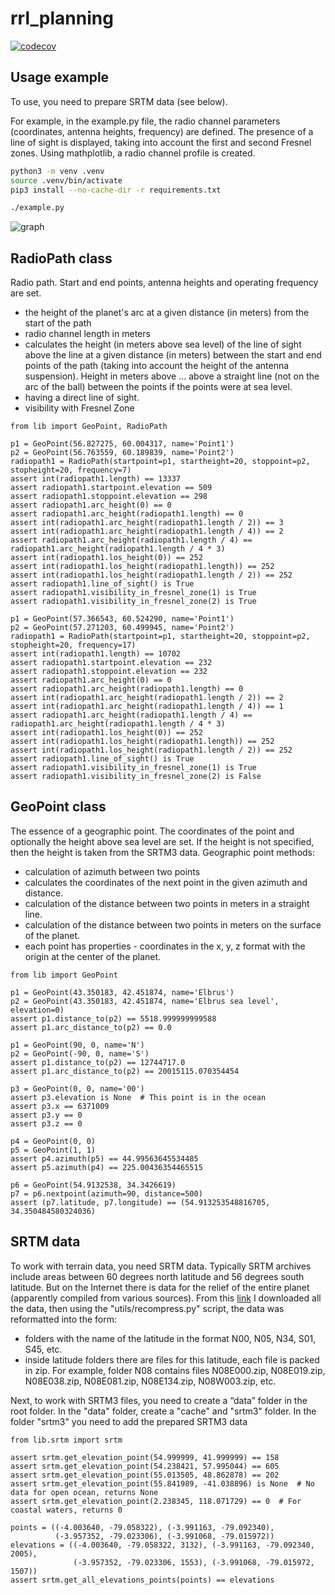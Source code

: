# rrl_planning
[![codecov](https://codecov.io/gh/ddipp/rrl_planning/branch/main/graph/badge.svg?token=CK8LLFQU39)](https://codecov.io/gh/ddipp/rrl_planning)
## Usage example
To use, you need to prepare SRTM data (see below).

For example, in the example.py file, the radio channel parameters (coordinates, antenna heights, frequency) are defined.
The presence of a line of sight is displayed, taking into account the first and second Fresnel zones.
Using mathplotlib, a radio channel profile is created.
```bash
python3 -m venv .venv
source .venv/bin/activate
pip3 install --no-cache-dir -r requirements.txt

./example.py
````

![graph](Point1-Point2.png?raw=true)

## RadioPath class
Radio path. Start and end points, antenna heights and operating frequency are set.
- the height of the planet's arc at a given distance (in meters) from the start of the path
- radio channel length in meters
- calculates the height (in meters above sea level) of the line of sight above the line at a given distance (in meters) between the start and end points of the path (taking into account the height of the antenna suspension). Height in meters above ... above a straight line (not on the arc of the ball) between the points if the points were at sea level.
- having a direct line of sight.
- visibility with Fresnel Zone

```python3
from lib import GeoPoint, RadioPath

p1 = GeoPoint(56.827275, 60.004317, name='Point1')
p2 = GeoPoint(56.763559, 60.189839, name='Point2')
radiopath1 = RadioPath(startpoint=p1, startheight=20, stoppoint=p2, stopheight=20, frequency=7)
assert int(radiopath1.length) == 13337
assert radiopath1.startpoint.elevation == 509
assert radiopath1.stoppoint.elevation == 298
assert radiopath1.arc_height(0) == 0
assert radiopath1.arc_height(radiopath1.length) == 0
assert int(radiopath1.arc_height(radiopath1.length / 2)) == 3
assert int(radiopath1.arc_height(radiopath1.length / 4)) == 2
assert radiopath1.arc_height(radiopath1.length / 4) == radiopath1.arc_height(radiopath1.length / 4 * 3)
assert int(radiopath1.los_height(0)) == 252
assert int(radiopath1.los_height(radiopath1.length)) == 252
assert int(radiopath1.los_height(radiopath1.length / 2)) == 252
assert radiopath1.line_of_sight() is True
assert radiopath1.visibility_in_fresnel_zone(1) is True
assert radiopath1.visibility_in_fresnel_zone(2) is True

p1 = GeoPoint(57.366543, 60.524290, name='Point1')
p2 = GeoPoint(57.271203, 60.499945, name='Point2')
radiopath1 = RadioPath(startpoint=p1, startheight=20, stoppoint=p2, stopheight=20, frequency=17)
assert int(radiopath1.length) == 10702
assert radiopath1.startpoint.elevation == 232
assert radiopath1.stoppoint.elevation == 232
assert radiopath1.arc_height(0) == 0
assert radiopath1.arc_height(radiopath1.length) == 0
assert int(radiopath1.arc_height(radiopath1.length / 2)) == 2
assert int(radiopath1.arc_height(radiopath1.length / 4)) == 1
assert radiopath1.arc_height(radiopath1.length / 4) == radiopath1.arc_height(radiopath1.length / 4 * 3)
assert int(radiopath1.los_height(0)) == 252
assert int(radiopath1.los_height(radiopath1.length)) == 252
assert int(radiopath1.los_height(radiopath1.length / 2)) == 252
assert radiopath1.line_of_sight() is True
assert radiopath1.visibility_in_fresnel_zone(1) is True
assert radiopath1.visibility_in_fresnel_zone(2) is False

```


## GeoPoint class
The essence of a geographic point.
The coordinates of the point and optionally the height above sea level are set. If the height is not specified, then the height is taken from the SRTM3 data.
Geographic point methods:
- calculation of azimuth between two points
- calculates the coordinates of the next point in the given azimuth and distance.
- calculation of the distance between two points in meters in a straight line.
- calculation of the distance between two points in meters on the surface of the planet.
- each point has properties - coordinates in the x, y, z format with the origin at the center of the planet.

```python3
from lib import GeoPoint

p1 = GeoPoint(43.350183, 42.451874, name='Elbrus')
p2 = GeoPoint(43.350183, 42.451874, name='Elbrus sea level', elevation=0)
assert p1.distance_to(p2) == 5518.999999999588
assert p1.arc_distance_to(p2) == 0.0

p1 = GeoPoint(90, 0, name='N')
p2 = GeoPoint(-90, 0, name='S')
assert p1.distance_to(p2) == 12744717.0
assert p1.arc_distance_to(p2) == 20015115.070354454

p3 = GeoPoint(0, 0, name='00')
assert p3.elevation is None  # This point is in the ocean
assert p3.x == 6371009
assert p3.y == 0
assert p3.z == 0

p4 = GeoPoint(0, 0)
p5 = GeoPoint(1, 1)
assert p4.azimuth(p5) == 44.99563645534485
assert p5.azimuth(p4) == 225.00436354465515

p6 = GeoPoint(54.9132538, 34.3426619)
p7 = p6.nextpoint(azimuth=90, distance=500)
assert (p7.latitude, p7.longitude) == (54.913253548816705, 34.350484580324036)
```

## SRTM data
To work with terrain data, you need SRTM data.
Typically SRTM archives include areas between 60 degrees north latitude and 56 degrees south latitude. But on the Internet there is data for the relief of the entire planet (apparently compiled from various sources).
From this [link](http://viewfinderpanoramas.org/Coverage%20map%20viewfinderpanoramas_org3.htm) I downloaded all the data, then using the "utils/recompress.py" script, the data was reformatted into the form:
- folders with the name of the latitude in the format N00, N05, N34, S01, S45, etc.
- inside latitude folders there are files for this latitude, each file is packed in zip. For example, folder N08 contains files N08E000.zip, N08E019.zip, N08E038.zip, N08E081.zip, N08E134.zip, N08W003.zip, etc.

Next, to work with SRTM3 files, you need to create a “data” folder in the root folder.
In the "data" folder, create a "cache" and "srtm3" folder.
In the folder "srtm3" you need to add the prepared SRTM3 data

```python3
from lib.srtm import srtm

assert srtm.get_elevation_point(54.999999, 41.999999) == 158
assert srtm.get_elevation_point(54.238421, 57.995044) == 605
assert srtm.get_elevation_point(55.013505, 48.862878) == 202
assert srtm.get_elevation_point(55.841989, -41.038896) is None  # No data for open ocean, returns None
assert srtm.get_elevation_point(2.238345, 118.071729) == 0  # For coastal waters, returns 0

points = ((-4.003640, -79.058322), (-3.991163, -79.092340),
		  (-3.957352, -79.023306), (-3.991068, -79.015972))
elevations = ((-4.003640, -79.058322, 3132), (-3.991163, -79.092340, 2005),
              (-3.957352, -79.023306, 1553), (-3.991068, -79.015972, 1507))
assert srtm.get_all_elevations_points(points) == elevations
```
